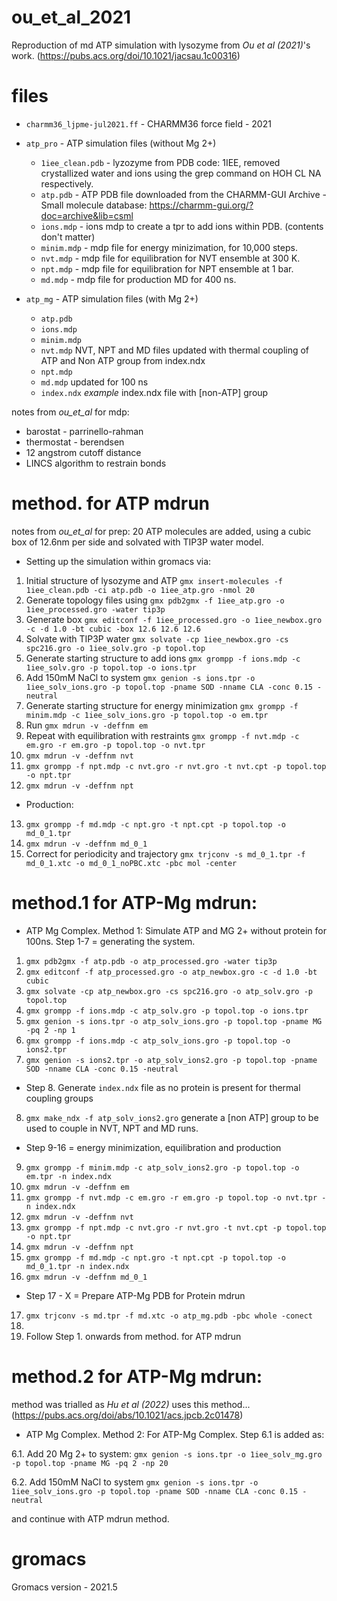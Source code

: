 # ou_et_al_2021
Reproduction of md ATP simulation with lysozyme from *Ou et al (2021)*'s work. (https://pubs.acs.org/doi/10.1021/jacsau.1c00316)

# files
* `charmm36_ljpme-jul2021.ff` - CHARMM36 force field - 2021
* `atp_pro` - ATP simulation files (without Mg 2+)
   * `1iee_clean.pdb` - lyzozyme from PDB code: 1IEE, removed crystallized water and ions using the grep command on HOH CL NA respectively.
   * `atp.pdb` - ATP PDB file downloaded from the CHARMM-GUI Archive - Small molecule database:
    https://charmm-gui.org/?doc=archive&lib=csml 
   * `ions.mdp` - ions mdp to create a tpr to add ions within PDB. (contents don't matter)
   * `minim.mdp` - mdp file for energy minizimation, for 10,000 steps. 
   * `nvt.mdp` - mdp file for equilibration for NVT ensemble at 300 K.
   * `npt.mdp` - mdp file for equilibration for NPT ensemble at 1 bar.
   * `md.mdp` - mdp file for production MD for 400 ns. 
 
* `atp_mg` - ATP simulation files (with Mg 2+)
   * `atp.pdb`
   * `ions.mdp`
   * `minim.mdp`
   * `nvt.mdp` NVT, NPT and MD files updated with thermal coupling of ATP and Non ATP group from index.ndx
   * `npt.mdp`
   * `md.mdp` updated for 100 ns
   * `index.ndx` *example* index.ndx file with [non-ATP] group
 
notes from *ou_et_al* for mdp: 
- barostat - parrinello-rahman
- thermostat - berendsen
- 12 angstrom cutoff distance
- LINCS algorithm to restrain bonds

# method. for ATP mdrun
notes from *ou_et_al* for prep: 20 ATP molecules are added, using a cubic box of 12.6nm per side and solvated with TIP3P water model. 
  * Setting up the simulation within gromacs via:
  1. Initial structure of lysozyme and ATP `gmx insert-molecules -f 1iee_clean.pdb -ci atp.pdb -o 1iee_atp.gro -nmol 20 `
  2. Generate topology files using `gmx pdb2gmx -f 1iee_atp.gro -o 1iee_processed.gro -water tip3p`
  3. Generate box `gmx editconf -f 1iee_processed.gro -o 1iee_newbox.gro -c -d 1.0 -bt cubic -box 12.6 12.6 12.6`
  4. Solvate with TIP3P water `gmx solvate -cp 1iee_newbox.gro -cs spc216.gro -o 1iee_solv.gro -p topol.top`
  5. Generate starting structure to add ions `gmx grompp -f ions.mdp -c 1iee_solv.gro -p topol.top -o ions.tpr`
  6. Add 150mM NaCl to system `gmx genion -s ions.tpr -o 1iee_solv_ions.gro -p topol.top -pname SOD -nname CLA -conc 0.15 -neutral`
  7. Generate starting structure for energy minimization `gmx grompp -f minim.mdp -c 1iee_solv_ions.gro -p topol.top -o em.tpr`
  8. Run `gmx mdrun -v -deffnm em`
  9. Repeat with equilibration with restraints `gmx grompp -f nvt.mdp -c em.gro -r em.gro -p topol.top -o nvt.tpr`
  10. `gmx mdrun -v -deffnm nvt`
  11. `gmx grompp -f npt.mdp -c nvt.gro -r nvt.gro -t nvt.cpt -p topol.top -o npt.tpr`
  12. `gmx mdrun -v -deffnm npt`
  * Production:
  13. `gmx grompp -f md.mdp -c npt.gro -t npt.cpt -p topol.top -o md_0_1.tpr`
  14. `gmx mdrun -v -deffnm md_0_1`
  15. Correct for periodicity and trajectory `gmx trjconv -s md_0_1.tpr -f md_0_1.xtc -o md_0_1_noPBC.xtc -pbc mol -center`

 # method.1 for ATP-Mg mdrun:
 
 * ATP Mg Complex. Method 1:
  Simulate ATP and MG 2+ without protein for 100ns. Step 1-7 = generating the system. 
 
 1. `gmx pdb2gmx -f atp.pdb -o atp_processed.gro -water tip3p`
 2. `gmx editconf -f atp_processed.gro -o atp_newbox.gro -c -d 1.0 -bt cubic`
 3. `gmx solvate -cp atp_newbox.gro -cs spc216.gro -o atp_solv.gro -p topol.top`
 4. `gmx grompp -f ions.mdp -c atp_solv.gro -p topol.top -o ions.tpr`
 5. `gmx genion -s ions.tpr -o atp_solv_ions.gro -p topol.top -pname MG -pq 2 -np 1`
 6. `gmx grompp -f ions.mdp -c atp_solv_ions.gro -p topol.top -o ions2.tpr`
 7. `gmx genion -s ions2.tpr -o atp_solv_ions2.gro -p topol.top -pname SOD -nname CLA -conc 0.15 -neutral`

* Step 8. Generate `index.ndx` file as no protein is present for thermal coupling groups
 
 8. `gmx make_ndx -f atp_solv_ions2.gro` generate a [non ATP] group to be used to couple in NVT, NPT and MD runs. 

* Step 9-16 = energy minimization, equilibration and production

 9. `gmx grompp -f minim.mdp -c atp_solv_ions2.gro -p topol.top -o em.tpr -n index.ndx`
 10. `gmx mdrun -v -deffnm em`
 11. `gmx grompp -f nvt.mdp -c em.gro -r em.gro -p topol.top -o nvt.tpr -n index.ndx`
 12. `gmx mdrun -v -deffnm nvt`
 13. `gmx grompp -f npt.mdp -c nvt.gro -r nvt.gro -t nvt.cpt -p topol.top -o npt.tpr`
 14. `gmx mdrun -v -deffnm npt`
 15. `gmx grompp -f md.mdp -c npt.gro -t npt.cpt -p topol.top -o md_0_1.tpr -n index.ndx`
 16. `gmx mdrun -v -deffnm md_0_1`

* Step 17 - X = Prepare ATP-Mg PDB for Protein mdrun 

 17. `gmx trjconv -s md.tpr -f md.xtc -o atp_mg.pdb -pbc whole -conect`
 18. 
 19. Follow Step 1. onwards from method. for ATP mdrun

# method.2 for ATP-Mg mdrun:
method was trialled as *Hu et al (2022)* uses this method... (https://pubs.acs.org/doi/abs/10.1021/acs.jpcb.2c01478)
* ATP Mg Complex. Method 2:
For ATP-Mg Complex. Step 6.1 is added as:
  
 6.1. Add 20 Mg 2+ to system: `gmx genion -s ions.tpr -o 1iee_solv_mg.gro -p topol.top -pname MG -pq 2 -np 20`

 6.2.  Add 150mM NaCl to system `gmx genion -s ions.tpr -o 1iee_solv_ions.gro -p topol.top -pname SOD -nname CLA -conc 0.15 -neutral`
 
and continue with ATP mdrun method. 
# gromacs
Gromacs version - 2021.5
